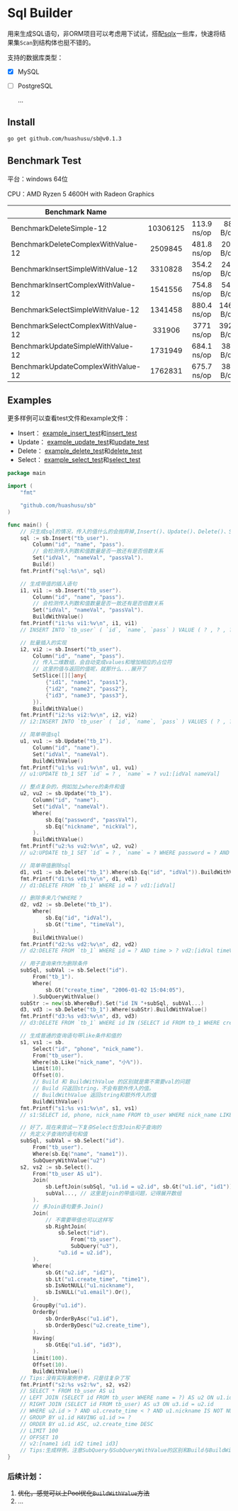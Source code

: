 # Sql Builder 

用来生成SQL语句，非ORM项目可以考虑用下试试，搭配[sqlx](https://github.com/jmoiron/sqlx#sqlx)一些库，快速将结果集`Scan`到结构体也挺不错的。

支持的数据库类型：

- [x] MySQL

- [ ] PostgreSQL

  ...

## Install

```bash
go get github.com/huashusu/sb@v0.1.3
```

## Benchmark Test

平台：windows 64位

CPU：AMD Ryzen 5 4600H with Radeon Graphics

| Benchmark Name |  |      | ||
| -------------- | :--: | :--: |:--:|:--:|
|BenchmarkDeleteSimple-12|10306125|113.9 ns/op|88 B/op|2 allocs/op|
|BenchmarkDeleteComplexWithValue-12|2509845|481.8 ns/op|208 B/op|7 allocs/op|
|BenchmarkInsertSimpleWithValue-12|3310828|354.2 ns/op|240 B/op|4 allocs/op|
|BenchmarkInsertComplexWithValue-12|1541556|754.8 ns/op|544 B/op|6 allocs/op|
|BenchmarkSelectSimpleWithValue-12|1341458|880.4 ns/op|1465 B/op|8 allocs/op|
|BenchmarkSelectComplexWithValue-12|331906|3771 ns/op|3929 B/op|34 allocs/op|
|BenchmarkUpdateSimpleWithValue-12|1731949|684.1 ns/op|384 B/op|8 allocs/op|
|BenchmarkUpdateComplexWithValue-12|1762831|675.7 ns/op|384 B/op|8 allocs/op|

## Examples

更多样例可以查看test文件和example文件：

- Insert： [example_insert_test](https://github.com/huashusu/sb/blob/master/example_insert_test.go)和[insert_test](https://github.com/huashusu/sb/blob/master/insert_test.go)
- Update： [example_update_test](https://github.com/huashusu/sb/blob/master/example_update_test.go)和[update_test](https://github.com/huashusu/sb/blob/master/update_test.go)
- Delete： [example_delete_test](https://github.com/huashusu/sb/blob/master/example_delete_test.go)和[delete_test](https://github.com/huashusu/sb/blob/master/delete_test.go)
- Select： [example_select_test](https://github.com/huashusu/sb/blob/master/example_select_test.go)和[select_test](https://github.com/huashusu/sb/blob/master/select_test.go)

```go
package main

import (
	"fmt"

	"github.com/huashusu/sb"
)

func main() {
	// 只生成sql的情况，传入的值什么的会抛弃掉,Insert()、Update()、Delete()、Select()都是一样的操作
	sql := sb.Insert("tb_user").
		Column("id", "name", "pass").
		// 会检测传入列数和值数量是否一致还有是否倍数关系
		Set("idVal", "nameVal", "passVal").
		Build()
	fmt.Printf("sql:%s\n", sql)

	// 生成带值的插入语句
	i1, vi1 := sb.Insert("tb_user").
		Column("id", "name", "pass").
		// 会检测传入列数和值数量是否一致还有是否倍数关系
		Set("idVal", "nameVal", "passVal").
		BuildWithValue()
	fmt.Printf("i1:%s vi1:%v\n", i1, vi1)
	// INSERT INTO `tb_user` ( `id`, `name`, `pass` ) VALUE ( ? , ? , ? ) vi1:[idVal nameVal passVal]

	// 批量插入的实现
	i2, vi2 := sb.Insert("tb_user").
		Column("id", "name", "pass").
		// 传入二维数组，会自动变成values和增加相应的占位符
		// 这里的值与返回的值呢，就那什么...展开了
		SetSlice([][]any{
			{"id1", "name1", "pass1"},
			{"id2", "name2", "pass2"},
			{"id3", "name3", "pass3"},
		}).
		BuildWithValue()
	fmt.Printf("i2:%s vi2:%v\n", i2, vi2)
	// i2:INSERT INTO `tb_user` ( `id`, `name`, `pass` ) VALUES ( ? , ? , ? ),( ? , ? , ? ),( ? , ? , ? ) vi2:[id1 name1 pass1 id2 name2 pass2 id3 name3 pass3]

	// 简单带值sql
	u1, vu1 := sb.Update("tb_1").
		Column("id", "name").
		Set("idVal", "nameVal").
		BuildWithValue()
	fmt.Printf("u1:%s vu1:%v\n", u1, vu1)
	// u1:UPDATE tb_1 SET `id` = ? , `name` = ? vu1:[idVal nameVal]

	// 整点复杂的，例如加上where的条件和值
	u2, vu2 := sb.Update("tb_1").
		Column("id", "name").
		Set("idVal", "nameVal").
		Where(
			sb.Eq("password", "passVal"),
			sb.Eq("nickname", "nickVal"),
		).
		BuildWithValue()
	fmt.Printf("u2:%s vu2:%v\n", u2, vu2)
	// u2:UPDATE tb_1 SET `id` = ? , `name` = ? WHERE password = ? AND nickname = ? vu2:[idVal nameVal passVal nickVal]

	// 简单带值删除sql
	d1, vd1 := sb.Delete("tb_1").Where(sb.Eq("id", "idVal")).BuildWithValue()
	fmt.Printf("d1:%s vd1:%v\n", d1, vd1)
	// d1:DELETE FROM `tb_1` WHERE id = ? vd1:[idVal]

	// 删除多来几个WHERE？
	d2, vd2 := sb.Delete("tb_1").
		Where(
			sb.Eq("id", "idVal"),
			sb.Gt("time", "timeVal"),
		).
		BuildWithValue()
	fmt.Printf("d2:%s vd2:%v\n", d2, vd2)
	// d2:DELETE FROM `tb_1` WHERE id = ? AND time > ? vd2:[idVal timeVal]

	// 用子查询来作为删除条件
	subSql, subVal := sb.Select("id").
		From("tb_1").
		Where(
			sb.Gt("create_time", "2006-01-02 15:04:05"),
		).SubQueryWithValue()
	subStr := new(sb.WhereBuf).Set("id IN "+subSql, subVal...)
	d3, vd3 := sb.Delete("tb_1").Where(subStr).BuildWithValue()
	fmt.Printf("d3:%s vd3:%v\n", d3, vd3)
	// d3:DELETE FROM `tb_1` WHERE id IN (SELECT id FROM tb_1 WHERE create_time > ?) vd3:[2006-01-02 15:04:05]

	// 生成普通的查询语句带like条件和值的
	s1, vs1 := sb.
		Select("id", "phone", "nick_name").
		From("tb_user").
		Where(sb.Like("nick_name", "小%")).
		Limit(10).
		Offset(0).
		// Build 和 BuildWithValue 的区别就是需不需要val的问题
		// Build 只返回string，不会有额外传入的值。
		// BuildWithValue 返回string和额外传入的值
		BuildWithValue()
	fmt.Printf("s1:%s vs1:%v\n", s1, vs1)
	// s1:SELECT id, phone, nick_name FROM tb_user WHERE nick_name LIKE ? LIMIT 10 OFFSET 0 v1:[小%]

	// 好了，现在来尝试一下复杂Select包含Join和子查询的
	// 先定义子查询的语句和值
	subSql, subVal = sb.Select("id").
		From("tb_user").
		Where(sb.Eq("name", "name1")).
		SubQueryWithValue("u2")
	s2, vs2 := sb.Select().
		From("tb_user AS u1").
		Join(
			sb.LeftJoin(subSql, "u1.id = u2.id", sb.Gt("u1.id", "id1")), // 这里是join的语句
			subVal..., // 这里是join的带值问题，记得展开数组
		).
		// 多Join语句要多.Join()
		Join(
			// 不需要带值也可以这样写
			sb.RightJoin(
				sb.Select("id").
					From("tb_user").
					SubQuery("u3"),
				"u3.id = u2.id"),
		).
		Where(
			sb.Gt("u2.id", "id2"),
			sb.Lt("u1.create_time", "time1"),
			sb.IsNotNULL("u1.nickname"),
			sb.IsNULL("u1.email").Or(),
		).
		GroupBy("u1.id").
		OrderBy(
			sb.OrderByAsc("u1.id"),
			sb.OrderByDesc("u2.create_time"),
		).
		Having(
			sb.GtEq("u1.id", "id3"),
		).
		Limit(100).
		Offset(10).
		BuildWithValue()
	// Tips:没有实际案例参考，只是往复杂了写
	fmt.Printf("s2:%s vs2:%v", s2, vs2)
	// SELECT * FROM tb_user AS u1
	// LEFT JOIN (SELECT id FROM tb_user WHERE name = ?) AS u2 ON u1.id = u2.id AND u1.id > ?
	// RIGHT JOIN (SELECT id FROM tb_user) AS u3 ON u3.id = u2.id
	// WHERE u2.id > ? AND u1.create_time < ? AND u1.nickname IS NOT NULL OR u1.email IS NULL
	// GROUP BY u1.id HAVING u1.id >= ?
	// ORDER BY u1.id ASC, u2.create_time DESC
	// LIMIT 100
	// OFFSET 10
	// v2:[name1 id1 id2 time1 id3]
	// Tips:生成样例，注意SubQuery与SubQueryWithValue的区别和Build与BuildWithValue的区别一样
}

```



### 后续计划：

1. ~~优化，感觉可以上Pool优化`BuildWithValue`方法~~
2. ...
